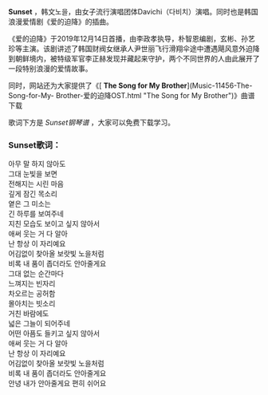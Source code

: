 

**Sunset** ，韩文노을，由女子流行演唱团体Davichi（다비치）演唱。同时也是韩国浪漫爱情剧《爱的迫降》的插曲。

《爱的迫降》于2019年12月14日首播，由李政孝执导，朴智恩编剧，玄彬、孙艺珍等主演。该剧讲述了韩国财阀女继承人尹世丽飞行滑翔伞途中遭遇飓风意外迫降到朝鲜境内，被特级军官李正赫发现并藏起来守护，两个不同世界的人由此展开了一段特别浪漫的爱情故事。

同时，网站还为大家提供了《[ **The Song for My Brother**](Music-11456-The-Song-for-My-
Brother-爱的迫降OST.html "The Song for My Brother")》曲谱下载

歌词下方是 _Sunset钢琴谱_ ，大家可以免费下载学习。

### Sunset歌词：

아무 말 하지 않아도  
그대 눈빛을 보면  
전해지는 시린 마음  
깊게 잠긴 목소리  
옅은 그 미소는  
긴 하루를 보여주네  
지친 모습도 보이고 싶지 않아서  
애써 웃는 거 다 알아  
난 항상 이 자리예요  
어김없이 찾아올 보랏빛 노을처럼  
비록 내 품이 좁더라도 안아줄게요  
그대 없는 순간마다  
느껴지는 빈자리  
차오르는 공허함  
몰아치는 빗소리  
거친 바람에도  
넓은 그늘이 되어주네  
어떤 아픔도 들키고 싶지 않아서  
애써 웃는 거 다 알아  
난 항상 이 자리예요  
어김없이 찾아올 보랏빛 노을처럼  
비록 내 품이 좁더라도 안아줄게요  
안녕 내가 안아줄게요 편히 쉬어요

